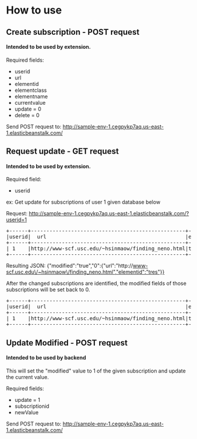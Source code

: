 # How to use
## Create subscription - POST request
#### Intended to be used by extension.

Required fields:
+ userid
+ url
+ elementid
+ elementclass
+ elementname
+ currentvalue
+ update = 0
+ delete = 0

Send POST request to: http://sample-env-1.cegpykp7aq.us-east-1.elasticbeanstalk.com/

## Request update - GET request
#### Intended to be used by extension.

Required field:
+ userid

ex: Get update for subscriptions of user 1 given database below

Request: http://sample-env-1.cegpykp7aq.us-east-1.elasticbeanstalk.com/?userid=1
<pre>
+------+--------------------------------------------------+---------+------------+-----------+--------+
|userid|  url                                             |elementid|currentvalue|elementname|modified|
+------+--------------------------------------------------+---------+------------+-----------+--------+
| 1    |http://www-scf.usc.edu/~hsinmaow/finding_neno.html|tres     |there       |p          |     1  |
+------+--------------------------------------------------+---------+------------+-----------+--------+
</pre>
Resulting JSON: 
{"modified":"true","0":{"url":"http:\/\/www-scf.usc.edu\/~hsinmaow\/finding_neno.html","elementid":"tres"}}

After the changed subscriptions are identified, the modified fields of those subscriptions will be set back to 0.
<pre>
+------+--------------------------------------------------+---------+------------+-----------+--------+
|userid|  url                                             |elementid|currentvalue|elementname|modified|
+------+--------------------------------------------------+---------+------------+-----------+--------+
| 1    |http://www-scf.usc.edu/~hsinmaow/finding_neno.html|tres     |there       |p          |     0  |
+------+--------------------------------------------------+---------+------------+-----------+--------+
</pre>

## Update Modified - POST request
#### Intended to be used by backend

This will set the "modified" value to 1 of the given subscription and update the current value. 

Required fields:
+ update = 1
+ subscriptionid
+ newValue

Send POST request to: http://sample-env-1.cegpykp7aq.us-east-1.elasticbeanstalk.com/
